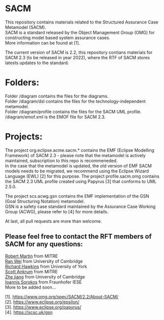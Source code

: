 # SACM
This repository contains materials related to the Structured Assurance Case Metamodel (SACM).  
SACM is a standard released by the Object Management Group (OMG) for constructing model based system assurance cases.  
More information can be found at [1].  

The current version of SACM is 2.2, this repository contians materials for SACM 2.3 (to be released in year 2022), where the RTF of SACM stores latests updates to the standard.

# Folders:

Folder /diagram contains the files for the diagrams.  
Folder /diagram/dsl contains the files for the technology-independent metamodel.  
Folder /diagram/profile contains the files for the SACM UML profile.  
/diagram/emof.xml is the EMOF file for SACM 2.3.  

# Projects:
The project org.eclipse.acme.sacm.* contains the EMF (Eclipse Modelling Framework) of SACM 2.3 - please note that the metamodel is actively maintained, subscription to this repo is recommeneded.  
In the case that the metamodel is updated, the old version of EMF SACM models needs to be migrated, we recommend using the Eclipse Wizard Language (EWL) [2] for this purpose.   The project profile.sacm.omg contains the SACM 2.3 UML profile created using Papyrus [3] that conforms to UML 2.5.0.  

The project scs.acwg.gsn contains the EMF implementation of the GSN (Goal Structuring Notation) metamodel.  
GSN is a safety case standard maintained by the Assurance Case Working Group (ACWG), please refer to [4] for more details.  

At last, all pull requests are more than welcome.

## Please feel free to contact the RFT members of SACM for any questions:

[Robert Martin](ramartin@mitre.org) from MITRE  
[Ran Wei](rw741@cam.ac.uk) from University of Cambridge  
[Richard Hawkins](richard.hawkins@york.ac.uk) from University of York  
[Scott Ankrum](ankrums@mitre.org) from MITRE  
[Zhe jiang](zj226@cam.ac.uk) from University of Cambridge  
[Ioannis Sorokos](ioannis.sorokos@iese.fraunhofer.de) from Fraunhofer IESE  
More to be added soon...

[1]. https://www.omg.org/spec/SACM/2.2/About-SACM/  
[2]. https://www.eclipse.org/epsilon/  
[3]. https://www.eclipse.org/papyrus/  
[4]. https://scsc.uk/gsn
